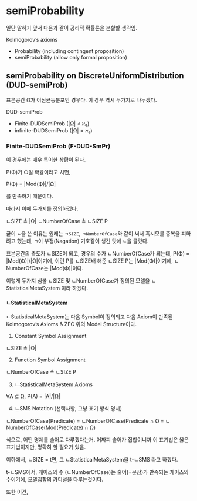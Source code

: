 # semiProbability

일단 말하기 앞서 다음과 같이 공리적 확률론을 분할할 생각임.

Kolmogorov’s axioms
 - Probability (including contingent proposition)
 - semiProbability (allow only formal proposition)

## semiProbability on DiscreteUniformDistribution (DUD-semiProb)

표본공간 Ω가 이산균등분포인 경우다.
이 경우 역시 두가지로 나누겠다.

DUD-semiProb
 - Finite-DUDSemiProb (|Ω| < ℵ₀)
 - infinite-DUDSemiProb (|Ω| = ℵ₀)

### Finite-DUDSemiProb (F-DUD-SmPr)

이 경우에는 매우 특이한 상황이 된다.

P(Φ)가 Φ일 확률이라고 치면,

P(Φ) = |Mod(Φ)|/|Ω|

를 만족하기 때문이다.

따라서 이때 두가지를 정의하겠다.

ㄴSIZE ≜ |Ω|
ㄴNumberOfCase ≜ ㄴSIZE P

굳이 `ㄴ`을 쓴 이유는 원래는 `ㄱSIZE`, `ㄱNumberOfCase`와 같이 써서 혹시모를 중복을 피하려고 했는데, `ㄱ`이 부정(Nagation) 기호같이 생긴 탓에 `ㄴ`을 골랐다.

표본공간의 측도가 ㄴSIZE이 되고, 경우의 수가 ㄴNumberOfCase가 되는데, P(Φ) = |Mod(Φ)|/|Ω|이기에,
이런 P를 ㄴSIZE배 해준 ㄴSIZE P는  |Mod(Φ)|이기에, ㄴNumberOfCase는 |Mod(Φ)|이다.

이렇게 두가지 심볼 ㄴSIZE 및 ㄴNumberOfCase가 정의된 모델을 ㄴStatisticalMetaSystem 이라 하겠다.

#### ㄴStatisticalMetaSystem

ㄴStatisticalMetaSystem는 다음 Symbol이 정의되고 다음 Axiom이 만족된 Kolmogorov’s Axioms & ZFC 위의 Model Structure이다.

1. Constant Symbol Assignment

ㄴSIZE ≜ |Ω|

2. Function Symbol Assignment

ㄴNumberOfCase ≜ ㄴSIZE P

3. ㄴStatisticalMetaSystem Axioms

∀A ⊆ Ω, P(A) = |A|/|Ω|

4. ㄴSMS Notation (선택사항, 그냥 표기 방식 명시)

ㄴNumberOfCase(Predicate)
 = ㄴNumberOfCase(Predicate ∩ Ω
 = ㄴNumberOfCase(Mod(Predicate) ∩ Ω)

식으로, 어떤 명제를 술어로 다루겠다는거. 어짜피 술어가 집합이니까 이 표기법은 옳은 표기법이지만, 명확히 할 필요가 있음.

이하에서, ㄴSIZE = t면, 그 ㄴStatisticalMetaSystem을 t-ㄴSMS 라고 하겠다.

t-ㄴSMS에서, 케이스의 수 (ㄴNumberOfCase)는 술어(=문장)가 만족되는 케이스의 수이기에, 모델집합의 카디널을 다루는것이다.

또한 이건, 